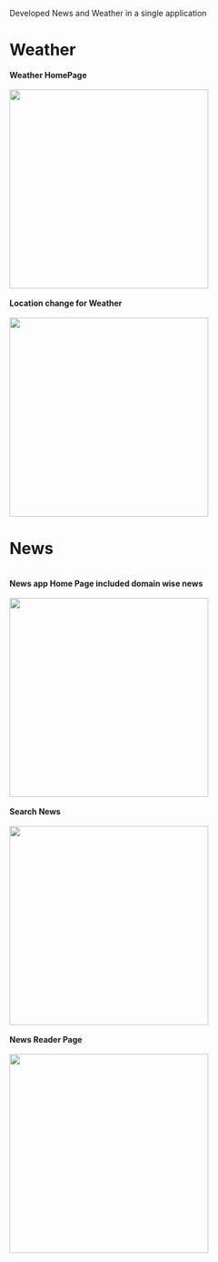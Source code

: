 Developed News and Weather in a single application
<h1> Weather</h1>
<b>Weather HomePage</b><br><br>
<img src="Screenshots/Weather%20Homepage.png" width = "350">
<br><br>
<b>Location change for Weather</b><br><br>
<img src="Screenshots/Change%20location%20for%20weather.png" width = "350">


<h1> News</h1>
<br>
<b>News app Home Page included domain wise news</b>
<br><br>
<img src="Screenshots/News%20Department.png" width = "350">
<br><br>
<b>Search News</b>
<br><br>
<img src="Screenshots/News%20Search.png" width = "350">
<br><br>
<b>News Reader Page</b>
<br><br>
<img src="Screenshots/News%20ReaderPage.png" width = "350">
